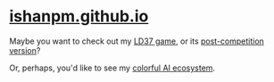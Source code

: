 # [ishanpm.github.io](ishanpm.github.io)
Maybe you want to check out my [LD37 game](/upwards), or its [post-competition version](/upwards_post)?


Or, perhaps, you'd like to see my [colorful AI ecosystem](/color-ai).